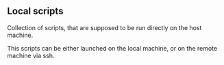 
## Local scripts

Collection of scripts, that are supposed to be run directly on the host machine.

This scripts can be either launched on the local machine, or on the remote machine via ssh.